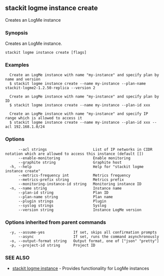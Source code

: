 ## stackit logme instance create

Creates an LogMe instance

### Synopsis

Creates an LogMe instance.

```
stackit logme instance create [flags]
```

### Examples

```
  Create an LogMe instance with name "my-instance" and specify plan by name and version
  $ stackit logme instance create --name my-instance --plan-name stackit-logme2-1.2.50-replica --version 2

  Create an LogMe instance with name "my-instance" and specify plan by ID
  $ stackit logme instance create --name my-instance --plan-id xxx

  Create an LogMe instance with name "my-instance" and specify IP range which is allowed to access it
  $ stackit logme instance create --name my-instance --plan-id xxx --acl 192.168.1.0/24
```

### Options

```
      --acl strings                     List of IP networks in CIDR notation which are allowed to access this instance (default [])
      --enable-monitoring               Enable monitoring
      --graphite string                 Graphite host
  -h, --help                            Help for "stackit logme instance create"
      --metrics-frequency int           Metrics frequency
      --metrics-prefix string           Metrics prefix
      --monitoring-instance-id string   Monitoring instance ID
  -n, --name string                     Instance name
      --plan-id string                  Plan ID
      --plan-name string                Plan name
      --plugin strings                  Plugin
      --syslog strings                  Syslog
      --version string                  Instance LogMe version
```

### Options inherited from parent commands

```
  -y, --assume-yes             If set, skips all confirmation prompts
      --async                  If set, runs the command asynchronously
  -o, --output-format string   Output format, one of ["json" "pretty"]
  -p, --project-id string      Project ID
```

### SEE ALSO

* [stackit logme instance](./stackit_logme_instance.md)	 - Provides functionality for LogMe instances


